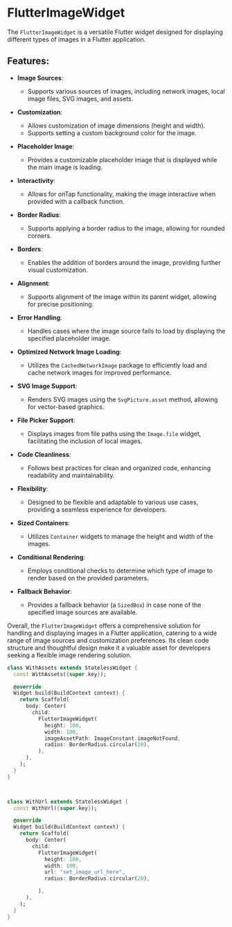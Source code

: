 # FlutterImageWidget

The `FlutterImageWidget` is a versatile Flutter widget designed for displaying different types of images in a Flutter application.

## Features:

- **Image Sources**:
  - Supports various sources of images, including network images, local image files, SVG images, and assets.

- **Customization**:
  - Allows customization of image dimensions (height and width).
  - Supports setting a custom background color for the image.

- **Placeholder Image**:
  - Provides a customizable placeholder image that is displayed while the main image is loading.

- **Interactivity**:
  - Allows for onTap functionality, making the image interactive when provided with a callback function.

- **Border Radius**:
  - Supports applying a border radius to the image, allowing for rounded corners.

- **Borders**:
  - Enables the addition of borders around the image, providing further visual customization.

- **Alignment**:
  - Supports alignment of the image within its parent widget, allowing for precise positioning.

- **Error Handling**:
  - Handles cases where the image source fails to load by displaying the specified placeholder image.

- **Optimized Network Image Loading**:
  - Utilizes the `CachedNetworkImage` package to efficiently load and cache network images for improved performance.

- **SVG Image Support**:
  - Renders SVG images using the `SvgPicture.asset` method, allowing for vector-based graphics.

- **File Picker Support**:
  - Displays images from file paths using the `Image.file` widget, facilitating the inclusion of local images.

- **Code Cleanliness**:
  - Follows best practices for clean and organized code, enhancing readability and maintainability.

- **Flexibility**:
  - Designed to be flexible and adaptable to various use cases, providing a seamless experience for developers.

- **Sized Containers**:
  - Utilizes `Container` widgets to manage the height and width of the images.

- **Conditional Rendering**:
  - Employs conditional checks to determine which type of image to render based on the provided parameters.

- **Fallback Behavior**:
  - Provides a fallback behavior (a `SizedBox`) in case none of the specified image sources are available.

Overall, the `FlutterImageWidget` offers a comprehensive solution for handling and displaying images in a Flutter application, catering to a wide range of image sources and customization preferences. Its clean code structure and thoughtful design make it a valuable asset for developers seeking a flexible image rendering solution.


```dart
class WithAssets extends StatelessWidget {
  const WithAssets({super.key});

  @override
  Widget build(BuildContext context) {
    return Scaffold(
      body: Center(
        child:
          FlutterImageWidget(
            height: 100,
            width: 100,
            imageAssetPath: ImageConstant.imageNotFound,
            radius: BorderRadius.circular(20),
          ),
      ),
    );
  }
}



class WithUrl extends StatelessWidget {
  const WithUrl({super.key});

  @override
  Widget build(BuildContext context) {
    return Scaffold(
      body: Center(
        child:
          FlutterImageWidget(
            height: 100,
            width: 100,
            url: "set_image_url_here",
            radius: BorderRadius.circular(20),

          ),
      ),
    );
  }
}

